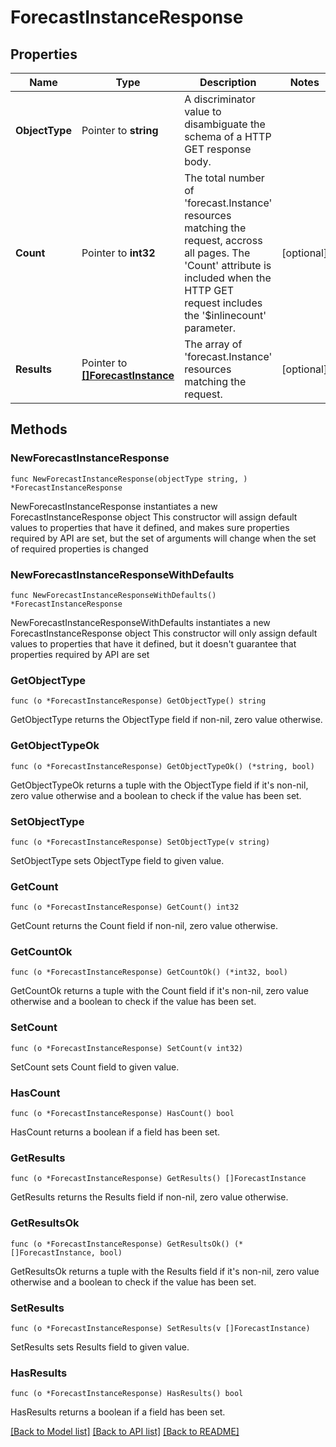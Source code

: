 # ForecastInstanceResponse

## Properties

Name | Type | Description | Notes
------------ | ------------- | ------------- | -------------
**ObjectType** | Pointer to **string** | A discriminator value to disambiguate the schema of a HTTP GET response body. | 
**Count** | Pointer to **int32** | The total number of &#39;forecast.Instance&#39; resources matching the request, accross all pages. The &#39;Count&#39; attribute is included when the HTTP GET request includes the &#39;$inlinecount&#39; parameter. | [optional] 
**Results** | Pointer to [**[]ForecastInstance**](forecast.Instance.md) | The array of &#39;forecast.Instance&#39; resources matching the request. | [optional] 

## Methods

### NewForecastInstanceResponse

`func NewForecastInstanceResponse(objectType string, ) *ForecastInstanceResponse`

NewForecastInstanceResponse instantiates a new ForecastInstanceResponse object
This constructor will assign default values to properties that have it defined,
and makes sure properties required by API are set, but the set of arguments
will change when the set of required properties is changed

### NewForecastInstanceResponseWithDefaults

`func NewForecastInstanceResponseWithDefaults() *ForecastInstanceResponse`

NewForecastInstanceResponseWithDefaults instantiates a new ForecastInstanceResponse object
This constructor will only assign default values to properties that have it defined,
but it doesn't guarantee that properties required by API are set

### GetObjectType

`func (o *ForecastInstanceResponse) GetObjectType() string`

GetObjectType returns the ObjectType field if non-nil, zero value otherwise.

### GetObjectTypeOk

`func (o *ForecastInstanceResponse) GetObjectTypeOk() (*string, bool)`

GetObjectTypeOk returns a tuple with the ObjectType field if it's non-nil, zero value otherwise
and a boolean to check if the value has been set.

### SetObjectType

`func (o *ForecastInstanceResponse) SetObjectType(v string)`

SetObjectType sets ObjectType field to given value.


### GetCount

`func (o *ForecastInstanceResponse) GetCount() int32`

GetCount returns the Count field if non-nil, zero value otherwise.

### GetCountOk

`func (o *ForecastInstanceResponse) GetCountOk() (*int32, bool)`

GetCountOk returns a tuple with the Count field if it's non-nil, zero value otherwise
and a boolean to check if the value has been set.

### SetCount

`func (o *ForecastInstanceResponse) SetCount(v int32)`

SetCount sets Count field to given value.

### HasCount

`func (o *ForecastInstanceResponse) HasCount() bool`

HasCount returns a boolean if a field has been set.

### GetResults

`func (o *ForecastInstanceResponse) GetResults() []ForecastInstance`

GetResults returns the Results field if non-nil, zero value otherwise.

### GetResultsOk

`func (o *ForecastInstanceResponse) GetResultsOk() (*[]ForecastInstance, bool)`

GetResultsOk returns a tuple with the Results field if it's non-nil, zero value otherwise
and a boolean to check if the value has been set.

### SetResults

`func (o *ForecastInstanceResponse) SetResults(v []ForecastInstance)`

SetResults sets Results field to given value.

### HasResults

`func (o *ForecastInstanceResponse) HasResults() bool`

HasResults returns a boolean if a field has been set.


[[Back to Model list]](../README.md#documentation-for-models) [[Back to API list]](../README.md#documentation-for-api-endpoints) [[Back to README]](../README.md)



